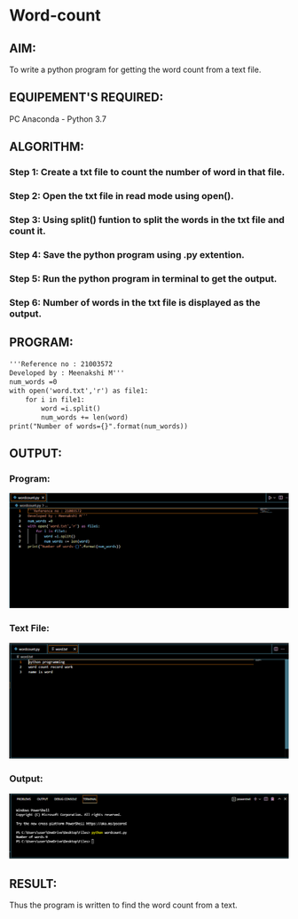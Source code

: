 # Word-count
## AIM:
To write a python program for getting the word count from a text file.
## EQUIPEMENT'S REQUIRED: 
PC
Anaconda - Python 3.7
## ALGORITHM: 
### Step 1: Create a txt file to count the number of word in that file.
### Step 2: Open the txt file in read mode using open().
### Step 3: Using split() funtion to split the words in the txt file and count it. 
### Step 4: Save the python program using .py extention. 
### Step 5: Run the python program in terminal to get the output. 
### Step 6: Number of words in the txt file is displayed as the output.

## PROGRAM:
```
'''Reference no : 21003572
Developed by : Meenakshi M'''
num_words =0
with open('word.txt','r') as file1:
    for i in file1:
        word =i.split()
        num_words += len(word)
print("Number of words={}".format(num_words))
```
## OUTPUT:
### Program:
![program](./program.png)
### Text File:
![textfile](./txtfile.png)
### Output:
![output](./output.png)

## RESULT:
Thus the program is written to find the word count from a text.
